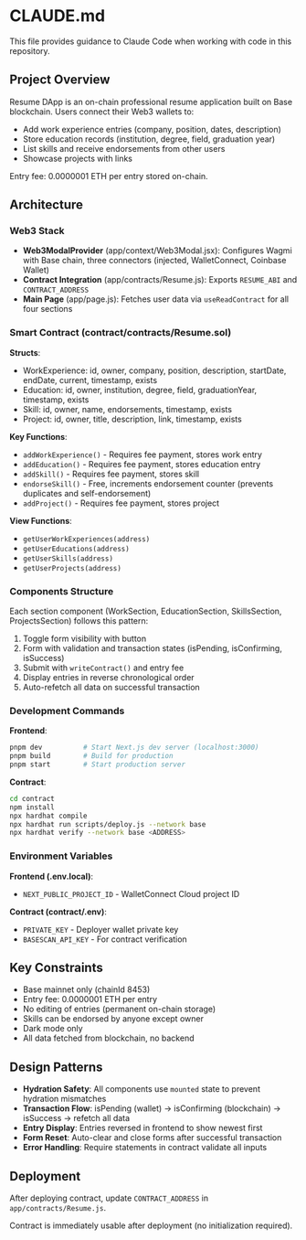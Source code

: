 # CLAUDE.md

This file provides guidance to Claude Code when working with code in this repository.

## Project Overview

Resume DApp is an on-chain professional resume application built on Base blockchain. Users connect their Web3 wallets to:
- Add work experience entries (company, position, dates, description)
- Store education records (institution, degree, field, graduation year)
- List skills and receive endorsements from other users
- Showcase projects with links

Entry fee: 0.0000001 ETH per entry stored on-chain.

## Architecture

### Web3 Stack
- **Web3ModalProvider** (app/context/Web3Modal.jsx): Configures Wagmi with Base chain, three connectors (injected, WalletConnect, Coinbase Wallet)
- **Contract Integration** (app/contracts/Resume.js): Exports `RESUME_ABI` and `CONTRACT_ADDRESS`
- **Main Page** (app/page.js): Fetches user data via `useReadContract` for all four sections

### Smart Contract (contract/contracts/Resume.sol)
**Structs**:
- WorkExperience: id, owner, company, position, description, startDate, endDate, current, timestamp, exists
- Education: id, owner, institution, degree, field, graduationYear, timestamp, exists
- Skill: id, owner, name, endorsements, timestamp, exists
- Project: id, owner, title, description, link, timestamp, exists

**Key Functions**:
- `addWorkExperience()` - Requires fee payment, stores work entry
- `addEducation()` - Requires fee payment, stores education entry
- `addSkill()` - Requires fee payment, stores skill
- `endorseSkill()` - Free, increments endorsement counter (prevents duplicates and self-endorsement)
- `addProject()` - Requires fee payment, stores project

**View Functions**:
- `getUserWorkExperiences(address)`
- `getUserEducations(address)`
- `getUserSkills(address)`
- `getUserProjects(address)`

### Components Structure

Each section component (WorkSection, EducationSection, SkillsSection, ProjectsSection) follows this pattern:
1. Toggle form visibility with button
2. Form with validation and transaction states (isPending, isConfirming, isSuccess)
3. Submit with `writeContract()` and entry fee
4. Display entries in reverse chronological order
5. Auto-refetch all data on successful transaction

### Development Commands

**Frontend**:
```bash
pnpm dev          # Start Next.js dev server (localhost:3000)
pnpm build        # Build for production
pnpm start        # Start production server
```

**Contract**:
```bash
cd contract
npm install
npx hardhat compile
npx hardhat run scripts/deploy.js --network base
npx hardhat verify --network base <ADDRESS>
```

### Environment Variables

**Frontend (.env.local)**:
- `NEXT_PUBLIC_PROJECT_ID` - WalletConnect Cloud project ID

**Contract (contract/.env)**:
- `PRIVATE_KEY` - Deployer wallet private key
- `BASESCAN_API_KEY` - For contract verification

## Key Constraints

- Base mainnet only (chainId 8453)
- Entry fee: 0.0000001 ETH per entry
- No editing of entries (permanent on-chain storage)
- Skills can be endorsed by anyone except owner
- Dark mode only
- All data fetched from blockchain, no backend

## Design Patterns

- **Hydration Safety**: All components use `mounted` state to prevent hydration mismatches
- **Transaction Flow**: isPending (wallet) → isConfirming (blockchain) → isSuccess → refetch all data
- **Entry Display**: Entries reversed in frontend to show newest first
- **Form Reset**: Auto-clear and close forms after successful transaction
- **Error Handling**: Require statements in contract validate all inputs

## Deployment

After deploying contract, update `CONTRACT_ADDRESS` in `app/contracts/Resume.js`.

Contract is immediately usable after deployment (no initialization required).
